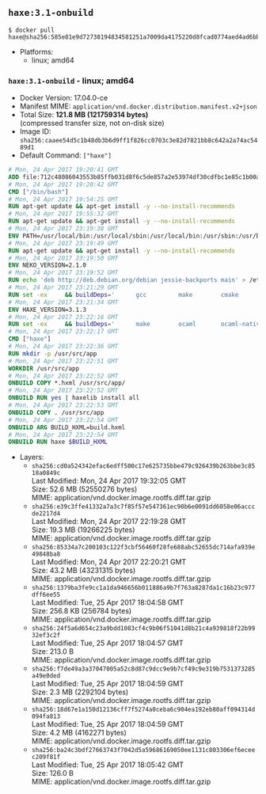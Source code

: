 ## `haxe:3.1-onbuild`

```console
$ docker pull haxe@sha256:585e81e9d72738194834581251a7009da4175220d8fcad0774aed4ad6bb91b6b
```

-	Platforms:
	-	linux; amd64

### `haxe:3.1-onbuild` - linux; amd64

-	Docker Version: 17.04.0-ce
-	Manifest MIME: `application/vnd.docker.distribution.manifest.v2+json`
-	Total Size: **121.8 MB (121759314 bytes)**  
	(compressed transfer size, not on-disk size)
-	Image ID: `sha256:caaee54d5c1b48db3b6d9ff1f826cc0703c3e82d7821bb8c642a2a74ac5489d1`
-	Default Command: `["haxe"]`

```dockerfile
# Mon, 24 Apr 2017 19:20:41 GMT
ADD file:712c48086043553b85ffb031d8f6c5de857a2e53974df30cdfbc1e85c1b00a25 in / 
# Mon, 24 Apr 2017 19:20:42 GMT
CMD ["/bin/bash"]
# Mon, 24 Apr 2017 19:54:25 GMT
RUN apt-get update && apt-get install -y --no-install-recommends 		ca-certificates 		curl 		wget 	&& rm -rf /var/lib/apt/lists/*
# Mon, 24 Apr 2017 19:55:32 GMT
RUN apt-get update && apt-get install -y --no-install-recommends 		bzr 		git 		mercurial 		openssh-client 		subversion 				procps 	&& rm -rf /var/lib/apt/lists/*
# Mon, 24 Apr 2017 23:19:38 GMT
ENV PATH=/usr/local/bin:/usr/local/sbin:/usr/local/bin:/usr/sbin:/usr/bin:/sbin:/bin
# Mon, 24 Apr 2017 23:19:49 GMT
RUN apt-get update && apt-get install -y --no-install-recommends 		libgc1c2 		zlib1g 		libpcre3 	&& rm -rf /var/lib/apt/lists/*
# Mon, 24 Apr 2017 23:19:50 GMT
ENV NEKO_VERSION=2.1.0
# Mon, 24 Apr 2017 23:19:52 GMT
RUN echo 'deb http://deb.debian.org/debian jessie-backports main' > /etc/apt/sources.list.d/jessie-backports.list
# Mon, 24 Apr 2017 23:21:29 GMT
RUN set -ex 	&& buildDeps=' 		gcc 		make 		cmake 		libgc-dev 		libssl-dev 		libpcre3-dev 		zlib1g-dev 		apache2-dev 		libmariadb-client-lgpl-dev-compat 		libsqlite3-dev 		libmbedtls-dev 		libgtk2.0-dev 	' 	&& apt-get update && apt-get install -y $buildDeps --no-install-recommends && rm -rf /var/lib/apt/lists/* 		&& wget -O neko.tar.gz "http://nekovm.org/media/neko-2.1.0-src.tar.gz" 	&& echo "0c93d5fe96240510e2d1975ae0caa9dd8eadf70d916a868684f66a099a4acf96 *neko.tar.gz" | sha256sum -c - 	&& mkdir -p /usr/src/neko 	&& tar -xC /usr/src/neko --strip-components=1 -f neko.tar.gz 	&& rm neko.tar.gz 	&& cd /usr/src/neko 	&& cmake -DRELOCATABLE=OFF . 	&& make 	&& make install 		&& apt-get purge -y --auto-remove $buildDeps 	&& rm -rf /usr/src/neko ~/.cache
# Mon, 24 Apr 2017 23:21:34 GMT
ENV HAXE_VERSION=3.1.3
# Mon, 24 Apr 2017 23:22:16 GMT
RUN set -ex 	&& buildDeps=' 		make 		ocaml 		ocaml-native-compilers 		camlp4 		libxml-light-ocaml-dev 		ocaml-findlib 		zlib1g-dev 		libpcre3-dev 	' 	&& apt-get update && apt-get install -y $buildDeps --no-install-recommends && rm -rf /var/lib/apt/lists/* 		&& git clone --recursive --depth 1 --branch 3.1.3 "https://github.com/HaxeFoundation/haxe.git" /usr/src/haxe 	&& cd /usr/src/haxe 	&& make OCAMLOPT=ocamlopt.opt 	&& make install INSTALL_DIR=/usr/local 	&& cd / && haxelib setup /usr/local/lib/haxe/lib 		&& apt-get purge -y --auto-remove $buildDeps 	&& rm -rf /usr/src/haxe ~/.cache
# Mon, 24 Apr 2017 23:22:17 GMT
CMD ["haxe"]
# Mon, 24 Apr 2017 23:22:36 GMT
RUN mkdir -p /usr/src/app
# Mon, 24 Apr 2017 23:22:51 GMT
WORKDIR /usr/src/app
# Mon, 24 Apr 2017 23:22:52 GMT
ONBUILD COPY *.hxml /usr/src/app/
# Mon, 24 Apr 2017 23:22:52 GMT
ONBUILD RUN yes | haxelib install all
# Mon, 24 Apr 2017 23:22:53 GMT
ONBUILD COPY . /usr/src/app
# Mon, 24 Apr 2017 23:22:54 GMT
ONBUILD ARG BUILD_HXML=build.hxml
# Mon, 24 Apr 2017 23:22:54 GMT
ONBUILD RUN haxe $BUILD_HXML
```

-	Layers:
	-	`sha256:cd0a524342efac6edff500c17e625735bbe479c926439b263bbe3c8518a0849c`  
		Last Modified: Mon, 24 Apr 2017 19:32:05 GMT  
		Size: 52.6 MB (52550276 bytes)  
		MIME: application/vnd.docker.image.rootfs.diff.tar.gzip
	-	`sha256:e39c3ffe41332a7a3c7f85f57e547361ec90b6e0091dd6058e06acccde2217d4`  
		Last Modified: Mon, 24 Apr 2017 22:19:28 GMT  
		Size: 19.3 MB (19266225 bytes)  
		MIME: application/vnd.docker.image.rootfs.diff.tar.gzip
	-	`sha256:85334a7c200103c122f3cbf56460f28fe688abc52655dc714afa939e49848ba8`  
		Last Modified: Mon, 24 Apr 2017 22:20:21 GMT  
		Size: 43.2 MB (43231315 bytes)  
		MIME: application/vnd.docker.image.rootfs.diff.tar.gzip
	-	`sha256:1379ba3fe9cc1a1da946656b011886a9b7f763a8287da1c16b23c977dff6ee55`  
		Last Modified: Tue, 25 Apr 2017 18:04:58 GMT  
		Size: 256.8 KB (256784 bytes)  
		MIME: application/vnd.docker.image.rootfs.diff.tar.gzip
	-	`sha256:24f5a6d654c23a9bdd1083cf4c9b06f51041d8b21c4a939818f22b9932ef3c2f`  
		Last Modified: Tue, 25 Apr 2017 18:04:57 GMT  
		Size: 213.0 B  
		MIME: application/vnd.docker.image.rootfs.diff.tar.gzip
	-	`sha256:f7de49a3a37047005a52c8d87c9dcc9e9b7cf49c9e319b7531373285a49e0ded`  
		Last Modified: Tue, 25 Apr 2017 18:04:59 GMT  
		Size: 2.3 MB (2292104 bytes)  
		MIME: application/vnd.docker.image.rootfs.diff.tar.gzip
	-	`sha256:18d67e1a150d12136cff7f5274a0ceba6c904ea192eb80aff094314d094fa813`  
		Last Modified: Tue, 25 Apr 2017 18:04:59 GMT  
		Size: 4.2 MB (4162271 bytes)  
		MIME: application/vnd.docker.image.rootfs.diff.tar.gzip
	-	`sha256:ba24c3bdf27663743f7042d5a59686169050ee1131c803306ef6eceec209f81f`  
		Last Modified: Tue, 25 Apr 2017 18:05:42 GMT  
		Size: 126.0 B  
		MIME: application/vnd.docker.image.rootfs.diff.tar.gzip
